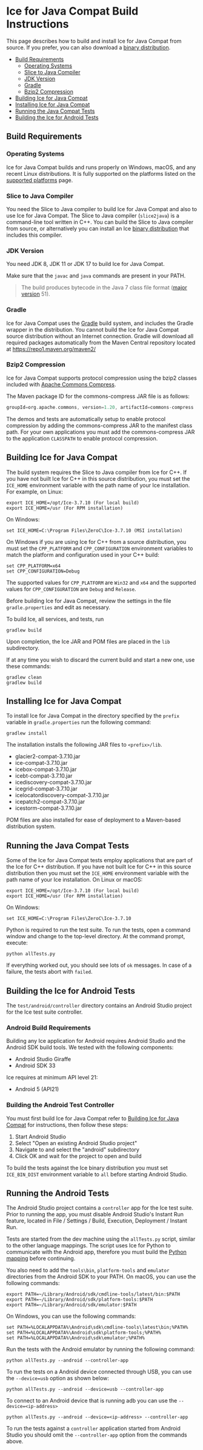 # Ice for Java Compat Build Instructions

This page describes how to build and install Ice for Java Compat from source. If you
prefer, you can also download a [binary distribution].

* [Build Requirements](#build-requirements)
  * [Operating Systems](#operating-systems)
  * [Slice to Java Compiler](#slice-to-java-compiler)
  * [JDK Version](#jdk-version)
  * [Gradle](#gradle)
  * [Bzip2 Compression](#bzip2-compression)
* [Building Ice for Java Compat](#building-ice-for-java-compat)
* [Installing Ice for Java Compat](#installing-ice-for-java-compat)
* [Running the Java Compat Tests](#running-the-java-compat-tests)
* [Building the Ice for Android Tests](#building-the-ice-for-android-tests)

## Build Requirements

### Operating Systems

Ice for Java Compat builds and runs properly on Windows, macOS, and any recent
Linux distributions. It is fully supported on the platforms listed on the
[supported platforms] page.

### Slice to Java Compiler

You need the Slice to Java compiler to build Ice for Java Compat and also to use
Ice for Java Compat. The Slice to Java compiler (`slice2java`) is a command-line tool
written in C++. You can build the Slice to Java compiler from source, or alternatively
you can install an Ice [binary distribution] that includes this compiler.

### JDK Version

You need JDK 8, JDK 11 or JDK 17 to build Ice for Java Compat.

Make sure that the `javac` and `java` commands are present in your PATH.

> The build produces bytecode in the Java 7 class file format ([major version] 51).

### Gradle

Ice for Java Compat uses the [Gradle] build system, and includes the Gradle wrapper
in the distribution. You cannot build the Ice for Java Compat source distribution
without an Internet connection. Gradle will download all required packages
automatically from the Maven Central repository located at
https://repo1.maven.org/maven2/

### Bzip2 Compression

Ice for Java Compat supports protocol compression using the bzip2 classes included
with [Apache Commons Compress].

The Maven package ID for the commons-compress JAR file is as follows:

```gradle
groupId=org.apache.commons, version=1.20, artifactId=commons-compress
```

The demos and tests are automatically setup to enable protocol compression by
adding the commons-compress JAR to the manifest class path. For your own
applications you must add the commons-compress JAR to the application `CLASSPATH`
to enable protocol compression.

## Building Ice for Java Compat

The build system requires the Slice to Java compiler from Ice for C++. If you
have not built Ice for C++ in this source distribution, you must set the
`ICE_HOME` environment variable with the path name of your Ice installation. For
example, on Linux:

```shell
export ICE_HOME=/opt/Ice-3.7.10 (For local build)
export ICE_HOME=/usr (For RPM installation)
```

On Windows:

```shell
set ICE_HOME=C:\Program Files\ZeroC\Ice-3.7.10 (MSI installation)
```

On Windows if you are using Ice for C++ from a source distribution, you must set
the `CPP_PLATFORM` and `CPP_CONFIGURATION` environment variables to match the
platform and configuration used in your C++ build:

```shell
set CPP_PLATFORM=x64
set CPP_CONFIGURATION=Debug
```

The supported values for `CPP_PLATFORM` are `Win32` and `x64` and the supported
values for `CPP_CONFIGURATION` are `Debug` and `Release`.

Before building Ice for Java Compat, review the settings in the file `gradle.properties`
and edit as necessary.

To build Ice, all services, and tests, run

```shell
gradlew build
```

Upon completion, the Ice JAR and POM files are placed in the `lib` subdirectory.

If at any time you wish to discard the current build and start a new one, use
these commands:

```shell
gradlew clean
gradlew build
```

## Installing Ice for Java Compat

To install Ice for Java Compat in the directory specified by the `prefix` variable in
`gradle.properties` run the following command:

```shell
gradlew install
```

The installation installs the following JAR files to `<prefix>/lib`.

* glacier2-compat-3.7.10.jar
* ice-compat-3.7.10.jar
* icebox-compat-3.7.10.jar
* icebt-compat-3.7.10.jar
* icediscovery-compat-3.7.10.jar
* icegrid-compat-3.7.10.jar
* icelocatordiscovery-compat-3.7.10.jar
* icepatch2-compat-3.7.10.jar
* icestorm-compat-3.7.10.jar

POM files are also installed for ease of deployment to a Maven-based
distribution system.

## Running the Java Compat Tests

Some of the Ice for Java Compat tests employ applications that are part of the Ice for
C++ distribution. If you have not built Ice for C++ in this source distribution
then you must set the `ICE_HOME` environment variable with the path name of your
Ice installation. On Linux or macOS:

```shell
export ICE_HOME=/opt/Ice-3.7.10 (For local build)
export ICE_HOME=/usr (For RPM installation)
```

On Windows:

```shell
set ICE_HOME=C:\Program Files\ZeroC\Ice-3.7.10
```

Python is required to run the test suite. To run the tests, open a command
window and change to the top-level directory. At the command prompt, execute:

```shell
python allTests.py
```

If everything worked out, you should see lots of `ok` messages. In case of a
failure, the tests abort with `failed`.

## Building the Ice for Android Tests

The `test/android/controller` directory contains an Android Studio project
for the Ice test suite controller.

### Android Build Requirements

Building any Ice application for Android requires Android Studio and the Android
SDK build tools. We tested with the following components:

* Android Studio Giraffe
* Android SDK 33

Ice requires at minimum API level 21:

* Android 5 (API21)

### Building the Android Test Controller

You must first build Ice for Java Compat refer to [Building Ice for Java Compat](#building-ice-for-java-compat)
for instructions, then follow these steps:

1. Start Android Studio
2. Select "Open an existing Android Studio project"
3. Navigate to and select the "android" subdirectory
4. Click OK and wait for the project to open and build

To build the tests against the Ice binary distribution you must set `ICE_BIN_DIST` environment
variable to `all` before starting Android Studio.

## Running the Android Tests

The Android Studio project contains a `controller` app for the Ice test
suite. Prior to running the app, you must disable Android Studio's Instant Run
feature, located in File / Settings / Build, Execution, Deployment /
Instant Run.

Tests are started from the dev machine using the `allTests.py` script, similar
to the other language mappings. The script uses Ice for Python to communicate
with the Android app, therefore you must build the [Python mapping](../../python)
before continuing.

You also need to add the `tools\bin`, `platform-tools` and `emulator`
directories from the Android SDK to your PATH. On macOS, you can use the
following commands:

```shell
export PATH=~/Library/Android/sdk/cmdline-tools/latest/bin:$PATH
export PATH=~/Library/Android/sdk/platform-tools:$PATH
export PATH=~/Library/Android/sdk/emulator:$PATH
```

On Windows, you can use the following commands:

```shell
set PATH=%LOCALAPPDATA%\Android\sdk\cmdline-tools\latest\bin;%PATH%
set PATH=%LOCALAPPDATA%\Android\sdk\platform-tools;%PATH%
set PATH=%LOCALAPPDATA%\Android\sdk\emulator;%PATH%
```

Run the tests with the Android emulator by running the following command:

```shell
python allTests.py --android --controller-app
```

To run the tests on a Android device connected through USB, you can use
the `--device=usb` option as shown below:

```shell
python allTests.py --android --device=usb --controller-app
```

To connect to an Android device that is running adb you can use the
`--device=<ip-address>`

```shell
python allTests.py --android --device=<ip-address> --controller-app
```

To run the tests against a `controller` application started from Android
Studio you should omit the `--controller-app` option from the commands above.

[binary distribution]: https://zeroc.com/downloads/ice
[supported platforms]: https://doc.zeroc.com/ice/3.7/release-notes/supported-platforms-for-ice-3-7-10
[Gradle]: https://gradle.org
[Apache Commons Compress]: https://commons.apache.org/proper/commons-compress/
[major version]: https://docs.oracle.com/javase/specs/jvms/se21/html/jvms-4.html#jvms-4.1-200-B.2
